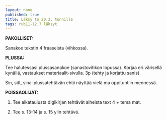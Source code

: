 ```yaml
---
layout: none
published: true
title: Läksy to 20.3. tunnille
tags: rub11-12.7 läksyt
---
```

**PAKOLLISET:**

Sanakoe tekstin 4 fraaseista (vihkossa). 

**PLUSSA:**

Tee halutessasi plussasanakoe (sanastovihkon lopussa). Korjaa eri värisellä kynällä, vastaukset materiaalit-sivulla. 3p (tehty ja korjattu sanis)

Sin, sitt, sina-plussatehtävän ehtii näyttää vielä ma oppituntiin mennessä.

**POISSAOLIJAT:**

1. Tee aikataulusta digikirjan tehtävät aiheista text 4 + tema mat.

2. Tee s. 13-14 ja s. 15 ylin tehtävä.
